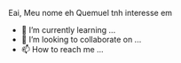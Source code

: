 Eai, Meu nome eh Quemuel
tnh interesse em 
- 🌱 I’m currently learning ...
- 💞️ I’m looking to collaborate on ...
- 📫 How to reach me ...

<!---
Quemuelzinn/Quemuelzinn is a ✨ special ✨ repository because its `README.md` (this file) appears on your GitHub profile.
You can click the Preview link to take a look at your changes.
--->
